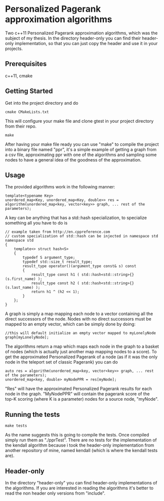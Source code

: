 # Personalized Pagerank approximation algorithms

Two c++11 Personalized Pagerank approximation algorithms, which was the subject of my thesis.
In the directory header-only you can find their header-only implementation, so that you can just copy the
header and use it in your projects.

## Prerequisites

c++11, cmake

## Getting Started

Get into the project directory and do
```
cmake CMakeLists.txt
```

This will configure your make file and clone gtest in your project directory from their repo.

```
make
```
After having your make file ready you can use "make" to compile the project into a binary
file named "ppr", it's a simple example of getting a graph from a csv file, approximating ppr with one of the algorithms and sampling some nodes to have a general idea of the goodness of the approximation.

## Usage

The provided algorithms work in the following manner:
```
template<typename Key>
unordered_map<Key, unordered_map<Key, double>> res =  algorithm(unordered_map<key, vector<key>> graph, ... rest of the parameters);
```
A key can be anything that has a std::hash specialization, to specialize something all you 
have to do is
```
// example taken from http://en.cppreference.com
// custom specialization of std::hash can be injected in namespace std
namespace std
{
    template<> struct hash<S>
    {
        typedef S argument_type;
        typedef std::size_t result_type;
        result_type operator()(argument_type const& s) const
        {
            result_type const h1 ( std::hash<std::string>{}(s.first_name) );
            result_type const h2 ( std::hash<std::string>{}(s.last_name) );
            return h1 ^ (h2 << 1); 
        }
    };
}
```
A graph is simply a map mapping each node to a vector containing all the direct successors
of the node. Nodes with no direct successors must be mapped to an empty vector, which can 
be simply done by doing:
```
//this will default initialize an empty vector mapped to myLonelyNode
graph[myLonelyNode];
```

The algorithms return a map which maps each node in the graph to a basket
of nodes (which is actually just another map mapping nodes to a score).
To get the approximated Personalized Pagerank of a node (as if it was the only node in the
teleport set of classic Pagerank) you can do
```
auto res = algorithm(unordered_map<key, vector<key>> graph, ... rest of the parameters);
unordered_map<key, double> myNodePPR = res[myNode];
```
"Res" will have the approximated Personalized Pagerank results for each node in the graph.
"MyNodePPR" will contain the pagerank score of the top-K scoring (where K is a parameter) nodes for
a source node, "myNode".

## Running the tests

```
make tests
```
As the name suggests this is going to compile the tests. Once compiled
simply run them as "./pprTest".
There are no tests for the implementation of the kendall algorithm because i took the header-only
implementation from another repository of mine, named kendall (which is where the kendall tests are).

## Header-only
In the directory "header-only" you can find header-only implementations of the algorithms.
If you are interested in reading the algorithms it's better to read the non header only versions from "include".


